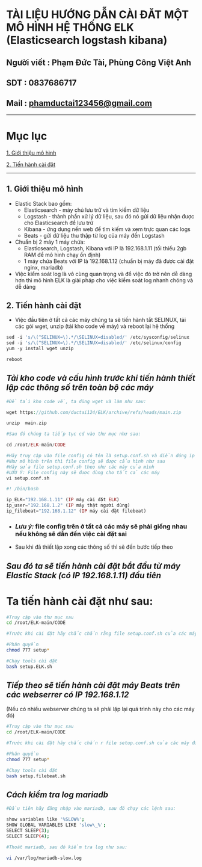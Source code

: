<!--
# h1
## h2
### h3
#### h4
##### h5
###### h6

*in nghiêng*

**bôi đậm**

***vừa in nghiêng vừa bôi đậm***

`inlide code`

```php

echo ("highlight code");

```

[Link test](https://viblo.asia/helps/cach-su-dung-markdown-bxjvZYnwkJZ)

![markdown](https://images.viblo.asia/518eea86-f0bd-45c9-bf38-d5cb119e947d.png)

* mục 3
* mục 2
* mục 1

1. item 1
2. item 2
3. item 3

***
horizonal rules

> text

{@youtube: https://www.youtube.com/watch?v=HndN6P9ke6U}
* Cài đặt nginx bằng câu lệnh sau
```php
dnf -y install nginx
```
*	Cấu hình nginx như sau
```php
vi /etc/nginx/nginx.conf

 Server{
     ...
     server_name www.srv.world;
     ...
 }
 
-->

# TÀI LIỆU HƯỚNG DẪN CÀI ĐĂT MỘT  MÔ HÌNH HỆ THỐNG ELK (Elasticsearch logstash kibana)
## Người viết : Phạm Đức Tài, Phùng Công Việt Anh
## SDT : 0837686717
## Mail : phamductai123456@gmail.com

***
# Mục lục
[1. Giới thiệu mô hình](https://github.com/ductai124/ELK#1gi%E1%BB%9Bi-thi%E1%BB%87u-m%C3%B4-h%C3%ACnh)

[2. Tiến hành cài đặt](https://github.com/ductai124/ELK#2ti%E1%BA%BFn-h%C3%A0nh-c%C3%A0i-%C4%91%E1%BA%B7t)


***
## 1.	Giới thiệu mô hình
* Elastic Stack bao gồm:
    * Elasticsearch - máy chủ lưu trữ và tìm kiếm dữ liệu
    * Logstash - thành phần xử lý dữ liệu, sau đó nó gửi dữ liệu nhận được cho Elasticsearch để lưu trữ
    * Kibana - ứng dụng nền web để tìm kiếm và xem trực quan các logs
    * Beats - gửi dữ liệu thu thập từ log của máy đến Logstash
* Chuẩn bị 2 máy 1 máy chứa:
  * Elasticsearch, Logstash, Kibana với IP là 192.168.1.11 (tối thiểu 2gb RAM để mô hình chạy ổn định)
  * 1 máy chứa Beats với IP là 192.168.1.12 (chuẩn bị máy đã được cài đặt nginx, mariadb)
* Việc kiểm soát log là vô cùng quan trọng và để việc đó trở nên dễ dàng hơn thì mô hình ELK là giải pháp cho việc kiểm soát log nhanh chóng và dễ dàng

## 2.	Tiến hành cài đặt
* Việc đầu tiên ở tất cả các máy chúng ta sẽ tiến hành tắt SELINUX, tải các gói wget, unzip (tải kho code về máy) và reboot lại hệ thống
```php
sed -i 's/\(^SELINUX=\).*/\SELINUX=disabled/' /etc/sysconfig/selinux
sed -i 's/\(^SELINUX=\).*/\SELINUX=disabled/' /etc/selinux/config
yum -y install wget unzip

reboot
```
## ***Tải kho code và cấu hình trước khi tiến hành thiết lập các thông số trên toàn bộ các máy***
```php
#Để tải kho code về, ta dùng wget và làm như sau:

wget https://github.com/ductai124/ELK/archive/refs/heads/main.zip

unzip  main.zip

#Sau đó chúng ta tiếp tục cd vào thư mục như sau:

cd /root/ELK-main/CODE

#Hãy truy cập vào file config có tên là setup.conf.sh và điền đúng ip dải ip theo máy của mình
#Như mô hình trên thì file config sẽ được cấu hình như sau
#Hãy sửa file setup.conf.sh theo như các máy của mình
#LƯU Ý: File config này sẽ được dùng cho tất cả các máy
vi setup.conf.sh

#! /bin/bash

ip_ELK="192.168.1.11" (IP máy cài đặt ELK)
ip_user="192.168.1.2" (IP máy thật người dùng)
ip_filebeat="192.168.1.12" (IP máy cài đặt filebeat)

```
* ### ***Lưu ý:*** file config trên ở tất cả các máy sẽ phải giống nhau nếu không sẽ dẫn đến việc cài đặt sai
* Sau khi đã thiết lập xong các thông số thì sẽ đến bước tiếp theo

## ***Sau đó ta sẽ tiến hành cài đặt bắt đầu từ máy Elastic Stack (có IP 192.168.1.11) đầu tiên***
# Ta tiến hành cài đặt như sau:

```bash
#Truy cập vào thư mục sau
cd /root/ELK-main/CODE

#Trước khi cài đặt hãy chắc chắn rằng file setup.conf.sh của các máy được thiết lập các thông số giống nhau

#Phân quyền
chmod 777 setup*

#Chạy tools cài đặt
bash setup.ELK.sh
```

## ***Tiếp theo sẽ tiến hành cài đặt máy Beats trên các webserrer có IP 192.168.1.12*** 
(Nếu có nhiều webserver chúng ta sẽ phải lặp lại quá trình này cho các máy đó)

```bash
#Truy cập vào thư mục sau
cd /root/ELK-main/CODE

#Trước khi cài đặt hãy chắc chắn r file setup.conf.sh của các máy được thiết lập các thông số giống nhau

#Phân quyền 
chmod 777 setup*

#Chạy tools cài đặt
bash setup.filebeat.sh
```

## ***Cách kiểm tra log mariadb*** 
```bash
#Đầu tiên hãy đăng nhập vào mariadb, sau đó chạy các lệnh sau:

show variables like '%SLOW%';
SHOW GLOBAL VARIABLES LIKE 'slow\_%';
SELECT SLEEP(3);
SELECT SLEEP(4);

#Thoát mariadb, sau đó kiểm tra log như sau:

vi /var/log/mariadb-slow.log
```
